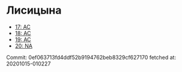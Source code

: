 # Лисицына
- [17: AC](17.md)
- [18: AC](18.md)
- [19: AC](19.md)
- [20: NA](20.md)

Commit: 0ef063713fd4ddf52b9194762beb8329cf627170
 fetched at: 20201015-010227
